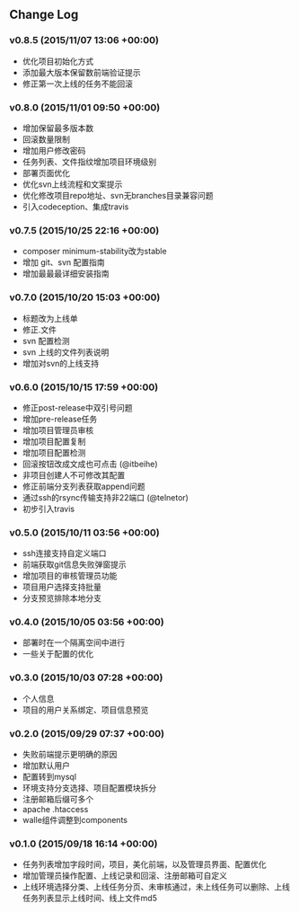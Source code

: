 ## Change Log

### v0.8.5 (2015/11/07 13:06 +00:00)
- 优化项目初始化方式
- 添加最大版本保留数前端验证提示
- 修正第一次上线的任务不能回滚

### v0.8.0 (2015/11/01 09:50 +00:00)
- 增加保留最多版本数
- 回滚数量限制
- 增加用户修改密码
- 任务列表、文件指纹增加项目环境级别
- 部署页面优化
- 优化svn上线流程和文案提示
- 优化修改项目repo地址、svn无branches目录兼容问题
- 引入codeception、集成travis

### v0.7.5 (2015/10/25 22:16 +00:00)
- composer minimum-stability改为stable
- 增加 git、svn 配置指南
- 增加最最最详细安装指南

### v0.7.0 (2015/10/20 15:03 +00:00)
- 标题改为上线单
- 修正.文件
- svn 配置检测
- svn 上线的文件列表说明
- 增加对svn的上线支持

### v0.6.0 (2015/10/15 17:59 +00:00)
- 修正post-release中双引号问题
- 增加pre-release任务
- 增加项目管理员审核
- 增加项目配置复制
- 增加项目配置检测
- 回滚按钮改成文成也可点击 (@itbeihe)
- 非项目创建人不可修改其配置
- 修正前端分支列表获取append问题
- 通过ssh的rsync传输支持非22端口 (@telnetor)
- 初步引入travis

### v0.5.0 (2015/10/11 03:56 +00:00)
- ssh连接支持自定义端口
- 前端获取git信息失败弹窗提示
- 增加项目的审核管理员功能
- 项目用户选择支持批量
- 分支预览排除本地分支

### v0.4.0 (2015/10/05 03:56 +00:00)
- 部署时在一个隔离空间中进行
- 一些关于配置的优化

### v0.3.0 (2015/10/03 07:28 +00:00)
- 个人信息
- 项目的用户关系绑定、项目信息预览

### v0.2.0 (2015/09/29 07:37 +00:00)
- 失败前端提示更明确的原因
- 增加默认用户
- 配置转到mysql
- 环境支持分支选择、项目配置模块拆分
- 注册邮箱后缀可多个
- apache .htaccess
- walle组件调整到components

### v0.1.0 (2015/09/18 16:14 +00:00)
- 任务列表增加字段时间，项目，美化前端，以及管理员界面、配置优化
- 增加管理员操作配置、上线记录和回滚、注册邮箱可自定义
- 上线环境选择分类、上线任务分页、未审核通过，未上线任务可以删除、上线任务列表显示上线时间、线上文件md5